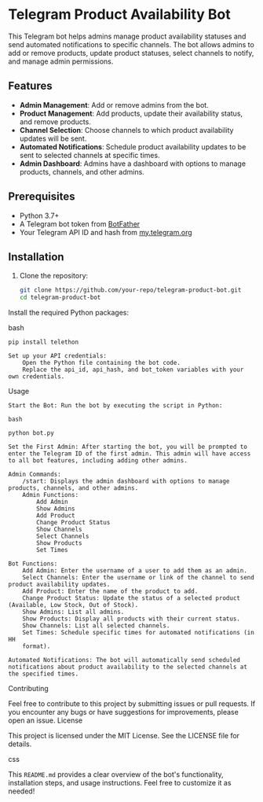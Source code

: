 # Telegram Product Availability Bot

This Telegram bot helps admins manage product availability statuses and send automated notifications to specific channels. The bot allows admins to add or remove products, update product statuses, select channels to notify, and manage admin permissions.

## Features

- **Admin Management**: Add or remove admins from the bot.
- **Product Management**: Add products, update their availability status, and remove products.
- **Channel Selection**: Choose channels to which product availability updates will be sent.
- **Automated Notifications**: Schedule product availability updates to be sent to selected channels at specific times.
- **Admin Dashboard**: Admins have a dashboard with options to manage products, channels, and other admins.

## Prerequisites

- Python 3.7+
- A Telegram bot token from [BotFather](https://core.telegram.org/bots#botfather)
- Your Telegram API ID and hash from [my.telegram.org](https://my.telegram.org)

## Installation

1. Clone the repository:

   ```bash
   git clone https://github.com/your-repo/telegram-product-bot.git
   cd telegram-product-bot
Install the required Python packages:

bash

    pip install telethon

    Set up your API credentials:
        Open the Python file containing the bot code.
        Replace the api_id, api_hash, and bot_token variables with your own credentials.

Usage

    Start the Bot: Run the bot by executing the script in Python:

    bash

    python bot.py

    Set the First Admin: After starting the bot, you will be prompted to enter the Telegram ID of the first admin. This admin will have access to all bot features, including adding other admins.

    Admin Commands:
        /start: Displays the admin dashboard with options to manage products, channels, and other admins.
        Admin Functions:
            Add Admin
            Show Admins
            Add Product
            Change Product Status
            Show Channels
            Select Channels
            Show Products
            Set Times

    Bot Functions:
        Add Admin: Enter the username of a user to add them as an admin.
        Select Channels: Enter the username or link of the channel to send product availability updates.
        Add Product: Enter the name of the product to add.
        Change Product Status: Update the status of a selected product (Available, Low Stock, Out of Stock).
        Show Admins: List all admins.
        Show Products: Display all products with their current status.
        Show Channels: List all selected channels.
        Set Times: Schedule specific times for automated notifications (in HH
        format).

    Automated Notifications: The bot will automatically send scheduled notifications about product availability to the selected channels at the specified times.

Contributing

Feel free to contribute to this project by submitting issues or pull requests. If you encounter any bugs or have suggestions for improvements, please open an issue.
License

This project is licensed under the MIT License. See the LICENSE file for details.

css


This `README.md` provides a clear overview of the bot's functionality, installation steps, and usage instructions. Feel free to customize it as needed!
